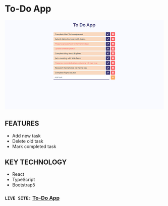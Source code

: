 # To-Do App

![To-Do App](https://raw.githubusercontent.com/mekaiser/to-do-app/main/src/images/to-do-app-github-cover.jpg)

## FEATURES

- Add new task
- Delete old task
- Mark completed task

## KEY TECHNOLOGY

- React
- TypeScript
- Bootstrap5

### `LIVE SITE:` [To-Do App](https://to-do-app-ts.netlify.app/)
